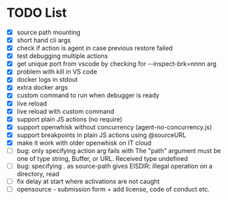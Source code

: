 TODO List
=========

* [x] source path mounting
* [x] short hand cli args
* [x] check if action is agent in case previous restore failed
* [x] test debugging multiple actions
* [x] get unique port from vscode by checking for --inspect-brk=nnnn arg
* [x] problem with kill in VS code
* [x] docker logs in stdout
* [x] extra docker args
* [x] custom command to run when debugger is ready
* [x] live reload
* [x] live reload with custom command
* [x] support plain JS actions (no require)
* [x] support openwhisk without concurrency (agent-no-concurrency.js)
* [x] support breakpoints in plain JS actions using @sourceURL
* [x] make it work with older openwhisk on IT cloud
* [ ] bug: only specifying action arg fails with The "path" argument must be one of type string, Buffer, or URL. Received type undefined
* [ ] bug: specifying . as source-path gives EISDIR: illegal operation on a directory, read
* [ ] fix delay at start where activations are not caught
* [ ] opensource - submission form + add license, code of conduct etc.
